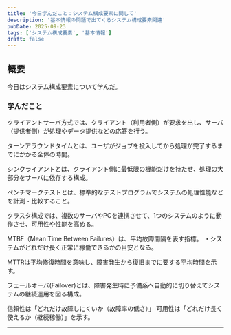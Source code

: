 ```yaml
---
title: '今日学んだこと：システム構成要素に関して'
description: '基本情報の問題で出てくるシステム構成要素関連'
pubDate: 2025-09-23
tags: ['システム構成要素', '基本情報']
draft: false
---
```


## 概要

今日はシステム構成要素について学んだ。

### 学んだこと

クライアントサーバ方式では、クライアント（利用者側）が要求を出し、サーバ（提供者側）が処理やデータ提供などの応答を行う。

ターンアラウンドタイムとは、ユーザがジョブを投入してから処理が完了するまでにかかる全体の時間。

シンクライアントとは、クライアント側に最低限の機能だけを持たせ、処理の大部分をサーバに依存する構成。

ベンチマークテストとは、標準的なテストプログラムでシステムの処理性能などを計測・比較すること。

クラスタ構成では、複数のサーバやPCを連携させて、1つのシステムのように動作させ、可用性や性能を高める。

MTBF（Mean Time Between Failures）は、平均故障間隔を表す指標。
・システムがどれだけ長く正常に稼働できるかの目安となる。

MTTRは平均修復時間を意味し、障害発生から復旧までに要する平均時間を示す。

フェールオーバ(Failover)とは、障害発生時に予備系へ自動的に切り替えてシステムの継続運用を図る構成。

信頼性は「どれだけ故障しにくいか（故障率の低さ）」
可用性は「どれだけ長く使えるか（継続稼働）」を示す。

---